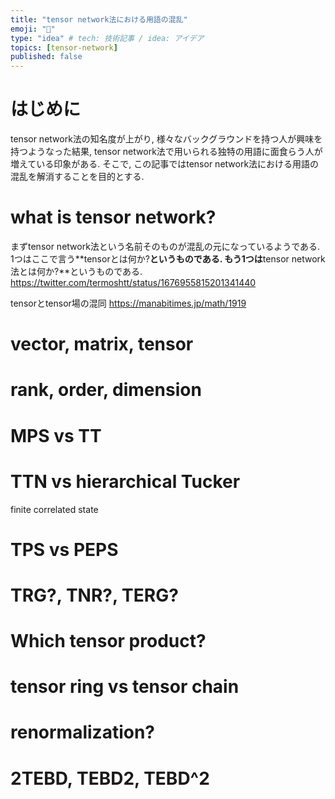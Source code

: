 ```yaml
---
title: "tensor network法における用語の混乱"
emoji: "🐥"
type: "idea" # tech: 技術記事 / idea: アイデア
topics: [tensor-network]
published: false
---
```


# はじめに
tensor network法の知名度が上がり, 様々なバックグラウンドを持つ人が興味を持つようなった結果,
tensor network法で用いられる独特の用語に面食らう人が増えている印象がある.
そこで, この記事ではtensor network法における用語の混乱を解消することを目的とする.

# what is tensor network?
まずtensor network法という名前そのものが混乱の元になっているようである.
1つはここで言う**tensorとは何か?**というものである.
もう1つは**tensor network法とは何か?**というものである.
https://twitter.com/termoshtt/status/1676955815201341440

tensorとtensor場の混同
https://manabitimes.jp/math/1919


# vector, matrix, tensor
# rank, order, dimension
# MPS vs TT
# TTN vs hierarchical Tucker
finite correlated state
# TPS vs PEPS
# TRG?, TNR?, TERG?
# Which tensor product?
# tensor ring vs tensor chain
# renormalization?
# 2TEBD, TEBD2, TEBD^2
